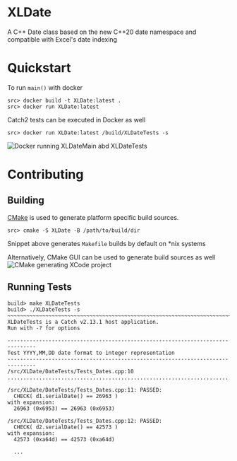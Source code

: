 # XLDate
A C++ Date class based on the new C++20 date namespace and compatible with Excel's date indexing

# Quickstart
To run `main()` with docker
````
src> docker build -t XLDate:latest .
src> docker run XLDate:latest
````
Catch2 tests can be executed in Docker as well
````
src> docker run XLDate:latest /build/XLDateTests -s
````
![Docker running XLDateMain abd XLDateTests](docs/docker-build-run.gif)
# Contributing
## Building
[CMake](https://cmake.org) is used to generate platform specific build sources.
````
src> cmake -S XLDate -B /path/to/build/dir
````
Snippet above generates `Makefile` builds by default on *nix systems

Alternatively, CMake GUI can be used to generate build sources as well
![CMake generating XCode project](docs/CMake-XCode.gif)

## Running Tests
````
build> make XLDateTests
build> ./XLDateTests -s
~~~~~~~~~~~~~~~~~~~~~~~~~~~~~~~~~~~~~~~~~~~~~~~~~~~~~~~~~~~~~~~~~~~~~~~~~~~~~~~
XLDateTests is a Catch v2.13.1 host application.
Run with -? for options

-------------------------------------------------------------------------------
Test YYYY,MM,DD date format to integer representation
-------------------------------------------------------------------------------
/src/XLDate/DateTests/Tests_Dates.cpp:10
...............................................................................

/src/XLDate/DateTests/Tests_Dates.cpp:11: PASSED:
  CHECK( d1.serialDate() == 26963 )
with expansion:
  26963 (0x6953) == 26963 (0x6953)

/src/XLDate/DateTests/Tests_Dates.cpp:12: PASSED:
  CHECK( d2.serialDate() == 42573 )
with expansion:
  42573 (0xa64d) == 42573 (0xa64d)
  
  ...
 
````





